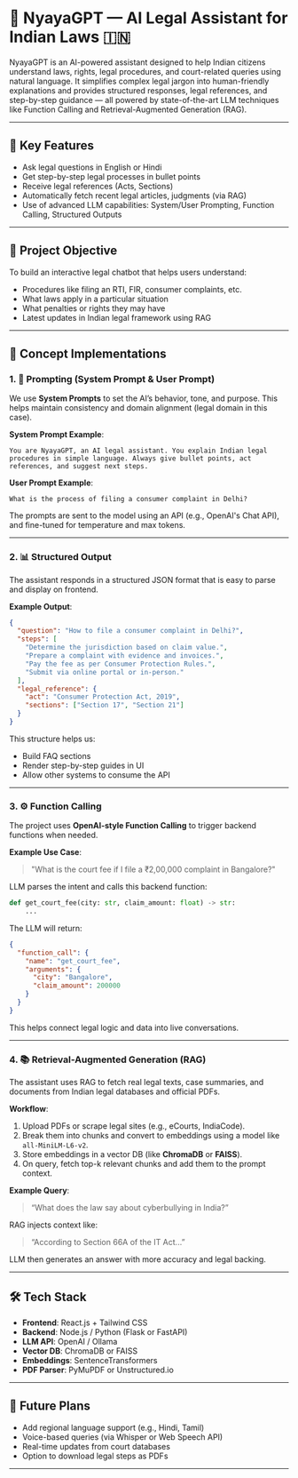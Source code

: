 # 🤖 NyayaGPT — AI Legal Assistant for Indian Laws 🇮🇳

NyayaGPT is an AI-powered assistant designed to help Indian citizens understand laws, rights, legal procedures, and court-related queries using natural language. It simplifies complex legal jargon into human-friendly explanations and provides structured responses, legal references, and step-by-step guidance — all powered by state-of-the-art LLM techniques like Function Calling and Retrieval-Augmented Generation (RAG).

---

## 🌟 Key Features

- Ask legal questions in English or Hindi
- Get step-by-step legal processes in bullet points
- Receive legal references (Acts, Sections)
- Automatically fetch recent legal articles, judgments (via RAG)
- Use of advanced LLM capabilities: System/User Prompting, Function Calling, Structured Outputs

---

## 🎯 Project Objective

To build an interactive legal chatbot that helps users understand:
- Procedures like filing an RTI, FIR, consumer complaints, etc.
- What laws apply in a particular situation
- What penalties or rights they may have
- Latest updates in Indian legal framework using RAG

---

## 🧠 Concept Implementations

### 1. 🧾 Prompting (System Prompt & User Prompt)

We use **System Prompts** to set the AI’s behavior, tone, and purpose. This helps maintain consistency and domain alignment (legal domain in this case).

**System Prompt Example**:
```
You are NyayaGPT, an AI legal assistant. You explain Indian legal procedures in simple language. Always give bullet points, act references, and suggest next steps.
```

**User Prompt Example**:
```
What is the process of filing a consumer complaint in Delhi?
```

The prompts are sent to the model using an API (e.g., OpenAI's Chat API), and fine-tuned for temperature and max tokens.

---

### 2. 📊 Structured Output

The assistant responds in a structured JSON format that is easy to parse and display on frontend.

**Example Output**:
```json
{
  "question": "How to file a consumer complaint in Delhi?",
  "steps": [
    "Determine the jurisdiction based on claim value.",
    "Prepare a complaint with evidence and invoices.",
    "Pay the fee as per Consumer Protection Rules.",
    "Submit via online portal or in-person."
  ],
  "legal_reference": {
    "act": "Consumer Protection Act, 2019",
    "sections": ["Section 17", "Section 21"]
  }
}
```

This structure helps us:
- Build FAQ sections
- Render step-by-step guides in UI
- Allow other systems to consume the API

---

### 3. ⚙️ Function Calling

The project uses **OpenAI-style Function Calling** to trigger backend functions when needed.

**Example Use Case**:
> "What is the court fee if I file a ₹2,00,000 complaint in Bangalore?"

LLM parses the intent and calls this backend function:
```python
def get_court_fee(city: str, claim_amount: float) -> str:
    ...
```

The LLM will return:
```json
{
  "function_call": {
    "name": "get_court_fee",
    "arguments": {
      "city": "Bangalore",
      "claim_amount": 200000
    }
  }
}
```

This helps connect legal logic and data into live conversations.

---

### 4. 📚 Retrieval-Augmented Generation (RAG)

The assistant uses RAG to fetch real legal texts, case summaries, and documents from Indian legal databases and official PDFs.

**Workflow**:
1. Upload PDFs or scrape legal sites (e.g., eCourts, IndiaCode).
2. Break them into chunks and convert to embeddings using a model like `all-MiniLM-L6-v2`.
3. Store embeddings in a vector DB (like **ChromaDB** or **FAISS**).
4. On query, fetch top-k relevant chunks and add them to the prompt context.

**Example Query**:
> “What does the law say about cyberbullying in India?”

RAG injects context like:
> “According to Section 66A of the IT Act...”

LLM then generates an answer with more accuracy and legal backing.

---

## 🛠 Tech Stack

- **Frontend**: React.js + Tailwind CSS
- **Backend**: Node.js / Python (Flask or FastAPI)
- **LLM API**: OpenAI / Ollama
- **Vector DB**: ChromaDB or FAISS
- **Embeddings**: SentenceTransformers
- **PDF Parser**: PyMuPDF or Unstructured.io

---

## 📌 Future Plans

- Add regional language support (e.g., Hindi, Tamil)
- Voice-based queries (via Whisper or Web Speech API)
- Real-time updates from court databases
- Option to download legal steps as PDFs

---
